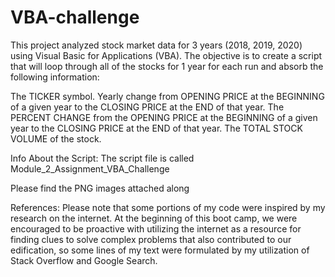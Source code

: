 # VBA-challenge

This project analyzed stock market data for 3 years (2018, 2019, 2020) using Visual Basic for Applications (VBA). 
The objective is to create a script that will loop through all of the stocks for 1 year for each run and absorb the following information:

The TICKER symbol.
Yearly change from OPENING PRICE at the BEGINNING of a given year to the CLOSING PRICE at the END of that year.
The PERCENT CHANGE from the OPENING PRICE at the BEGINNING of a given year to the CLOSING PRICE at the END of that year.
The TOTAL STOCK VOLUME of the stock.


Info About the Script:
The script file is called Module_2_Assignment_VBA_Challenge

Please find the PNG images attached along 

References:
Please note that some portions of my code were inspired by my research on the internet. At the beginning of this boot camp, we were encouraged to be proactive with utilizing the internet as a resource for finding clues to solve complex problems that also contributed to our edification, so some lines of my text were formulated by my utilization of Stack Overflow and Google Search.
